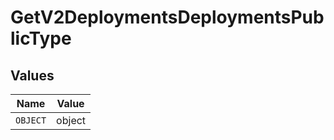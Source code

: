 # GetV2DeploymentsDeploymentsPublicType


## Values

| Name     | Value    |
| -------- | -------- |
| `OBJECT` | object   |